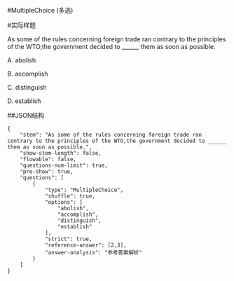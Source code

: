 #MultipleChoice (多选)

#实际样题

As some of the rules concerning foreign trade ran contrary to the principles of the WTO,the government decided to ______ them as soon as possible.

A. abolish

B. accomplish

C. distinguish

D. establish

##JSON结构

	{
		"stem": "As some of the rules concerning foreign trade ran contrary to the principles of the WTO,the government decided to ______ them as soon as possible.",
		"show-stem-length": false,
		"flowable": false,
		"questions-num-limit": true,
		"pre-show": true,
		"questions": [
			{
				"type": "MultipleChoice",
				"shuffle": true, 				
				"options": [		
					"abolish",
					"accomplish",
					"distinguish",
					"establish"
				],
				"strict": true,	
				"reference-answer": [2,3],
				"answer-analysis": "参考答案解析"
			}
		]
	}

